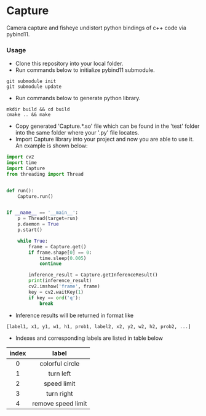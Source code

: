 # Capture

Camera capture and fisheye undistort python bindings of c++ code via pybind11.

### Usage

* Clone this repository into your local folder.
* Run commands below to initialize pybind11 submodule.

```shell
git submodule init
git submodule update
```

* Run commands below to generate python library.

```shell
mkdir build && cd build
cmake .. && make
```

* Copy generated 'Capture.*.so' file which can be found in the 'test' folder into the same folder where your '.py' file
  locates.
* Import Capture library into your project and now you are able to use it. An example is shown below:

```python
import cv2
import time
import Capture
from threading import Thread


def run():
    Capture.run()


if __name__ == '__main__':
    p = Thread(target=run)
    p.daemon = True
    p.start()

    while True:
        frame = Capture.get()
        if frame.shape[0] == 0:
            time.sleep(0.005)
            continue

        inference_result = Capture.getInferenceResult()
        print(inference_result)
        cv2.imshow('frame', frame)
        key = cv2.waitKey(1)
        if key == ord('q'):
            break
```

* Inference results will be returned in format like

```python
[label1, x1, y1, w1, h1, prob1, label2, x2, y2, w2, h2, prob2, ...]
```

* Indexes and corresponding labels are listed in table below

| index |        label        |
|:-----:|:-------------------:|
|   0   |   colorful circle   |
|   1   |      turn left      |
|   2   |     speed limit     |
|   3   |     turn right      |
|   4   | remove speed limit  |

